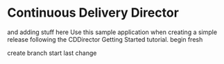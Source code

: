# Continuous Delivery Director
and adding stuff here
Use this sample application when creating a simple release following the CDDirector Getting Started tutorial.
begin fresh

create branch
start
last change
